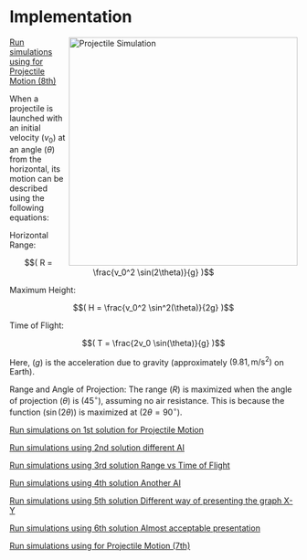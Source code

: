 # Implementation

<img align="right" src="https://mg-2025p03.github.io/physics/_pics/pSimulation.png" alt="Projectile Simulation" width="400px" height="400px">

[Run simulations using for Projectile Motion (8th)](https://mg-2025p03.github.io/physics/Physics/1%20Mechanics/pNewAngle20250327.html)

When a projectile is launched with an initial velocity $( v_0 )$ at an angle $( \theta )$ from the horizontal, its motion can be described using the following equations:

Horizontal Range: 

$$( R = \frac{v_0^2 \sin(2\theta)}{g} )$$

Maximum Height: 

$$( H = \frac{v_0^2 \sin^2(\theta)}{2g} )$$

Time of Flight: 

$$( T = \frac{2v_0 \sin(\theta)}{g} )$$

Here, $( g )$ is the acceleration due to gravity (approximately $( 9.81 , \text{m/s}^2 )$ on Earth).

Range and Angle of Projection: The range $( R )$ is maximized when the angle of projection $( \theta )$ is $( 45^\circ )$, assuming no air resistance. This is because the function $( \sin(2\theta) )$ is maximized at $( 2\theta = 90^\circ )$.

[Run simulations on 1st solution for Projectile Motion](https://mg-2025p03.github.io/physics/Physics/1%20Mechanics/pSimulation2.html)

[Run simulations using 2nd solution different AI](https://mg-2025p03.github.io/physics/Physics/1%20Mechanics/pNewAngle.html)

[Run simulations using 3rd solution Range vs Time of Flight](https://mg-2025p03.github.io/physics/Physics/1%20Mechanics/pNewAngle2.html)

[Run simulations using 4th solution Another AI](https://mg-2025p03.github.io/physics/Physics/1%20Mechanics/pNewAngle3.html)

[Run simulations using 5th solution Different way of presenting the graph X-Y](https://mg-2025p03.github.io/physics/Physics/1%20Mechanics/pNewAngle4.html)

[Run simulations using 6th solution Almost acceptable presentation](https://mg-2025p03.github.io/physics/Physics/1%20Mechanics/pNewAngle5.html)

[Run simulations using for Projectile Motion (7th)](https://mg-2025p03.github.io/physics/Physics/1%20Mechanics/pNewAngle6.html)